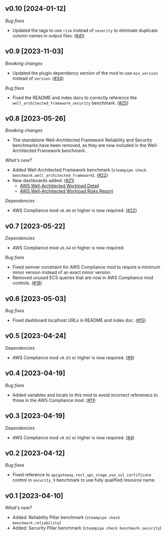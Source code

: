 ## v0.10 [2024-01-12]

_Bug fixes_

- Updated the tags to use `risk` instead of `severity` to eliminate duplicate column names in output files. ([#41](https://github.com/turbot/steampipe-mod-aws-well-architected/pull/41))
  
## v0.9 [2023-11-03]

_Breaking changes_

- Updated the plugin dependency section of the mod to use `min_version` instead of `version`. ([#34](https://github.com/turbot/steampipe-mod-aws-well-architected/pull/34))

_Bug fixes_

- Fixed the README and index docs to correctly reference the `well_architected_framework_security` benchmark. ([#25](https://github.com/turbot/steampipe-mod-aws-well-architected/pull/25))

## v0.8 [2023-05-26]

_Breaking changes_

- The standalone Well-Architected Framework Reliability and Security benchmarks have been removed, as they are now included in the Well-Architected Framework benchmark.

_What's new?_

- Added Well-Architected Framework benchmark (`steampipe check benchmark.well_architected_framework`). ([#22](https://github.com/turbot/steampipe-mod-aws-well-architected/pull/22))
- New dashboards added: ([#21](https://github.com/turbot/steampipe-mod-aws-well-architected/pull/21))
  - [AWS Well-Architected Workload Detail](https://hub.steampipe.io/mods/turbot/aws_well_architected/dashboards/dashboard.wellarchitected_workload_detail)
  - [AWS Well-Architected Workload Risks Report](https://hub.steampipe.io/mods/turbot/aws_well_architected/dashboards/dashboard.wellarchitected_workload_risks_report)

_Dependencies_

- AWS Compliance mod `v0.66` or higher is now required. ([#22](https://github.com/turbot/steampipe-mod-aws-well-architected/pull/22))

## v0.7 [2023-05-22]

_Dependencies_

- AWS Compliance mod `v0.64` or higher is now required.

_Bug fixes_

- Fixed semver constraint for AWS Compliance mod to require a minimum minor version instead of an exact minor version.
- Removed unused ECS queries that are now in AWS Compliance mod controls. ([#18](https://github.com/turbot/steampipe-mod-aws-well-architected/pull/18))

## v0.6 [2023-05-03]

_Bug fixes_

- Fixed dashboard localhost URLs in README and index doc. ([#15](https://github.com/turbot/steampipe-mod-aws-well-architected/pull/15))

## v0.5 [2023-04-24]

_Dependencies_

- AWS Compliance mod `v0.63` or higher is now required. ([#9](https://github.com/turbot/steampipe-mod-aws-well-architected/pull/9))

## v0.4 [2023-04-19]

_Bug fixes_

- Added variables and locals to this mod to avoid incorrect referenecs to those in the AWS Compliance mod. ([#11](https://github.com/turbot/steampipe-mod-aws-well-architected/pull/11))

## v0.3 [2023-04-19]

_Dependencies_

- AWS Compliance mod `v0.62` or higher is now required. ([#4](https://github.com/turbot/steampipe-mod-aws-well-architected/pull/4))

## v0.2 [2023-04-12]

_Bug fixes_

- Fixed reference to `apigateway_rest_api_stage_use_ssl_certificate` control in `security_9` benchmark to use fully qualified resource name.

## v0.1 [2023-04-10]

_What's new?_

- Added: Reliability Pillar benchmark (`steampipe check benchmark.reliability`)
- Added: Security Pillar benchmark (`steampipe check benchmark.security`)
